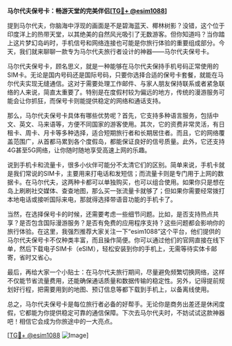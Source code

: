 **马尔代夫保号卡：畅游天堂的完美伴侣[[TG💪+ @esim1088](https://t.me/s/esim1088)]**

提到马尔代夫，你脑海中浮现的画面是不是碧海蓝天、椰林树影？没错，这个位于印度洋上的热带天堂，以其绝美的自然风光吸引了无数游客。但你知道吗？当你踏上这片梦幻岛屿时，手机信号和网络连接也可能是你旅行体验的重要组成部分。今天，我们就来聊聊一款专为马尔代夫旅行者设计的神器——马尔代夫保号卡。

马尔代夫保号卡，顾名思义，就是一种能够在马尔代夫保持手机号码正常使用的SIM卡。无论是国内号码还是国际号码，只要你选择合适的保号卡套餐，就能在马尔代夫实现无缝通信。这对于需要处理工作邮件、与家人朋友保持联系或者紧急联络的人来说，简直太重要了。特别是在度假村较为偏远的地方，传统的漫游服务可能会让你抓狂，而保号卡则能提供稳定的网络和通话支持。

那么，马尔代夫保号卡具体有哪些优势呢？首先，它支持多种语言服务，包括中文、英文、马来语等，方便不同国家的游客使用。其次，它的资费非常灵活，有日租卡、周卡、月卡等多种选择，适合短期旅行者和长期居住者。而且，它的网络覆盖范围广，从首都马累到各个度假岛，都能保证良好的信号质量。此外，它还支持4G甚至5G网络，让你随时随地享受高速上网的乐趣。

说到手机卡和流量卡，很多小伙伴可能分不太清它们的区别。简单来说，手机卡就是我们常说的SIM卡，主要用来打电话和发短信；而流量卡则是专门用于上网的数据卡。在马尔代夫，这两种卡都可以单独购买，也可以组合使用。如果你只是想在岛上刷刷社交媒体、查查地图，那么买一张流量卡就够了；但如果你需要经常拨打本地电话或接听国际来电，那就得选择带语音功能的手机卡了。

当然，在选择保号卡的时候，还需要考虑一些细节问题。比如，是否支持热点共享？是否包含国际漫游服务？是否有免费的应用程序支持？这些问题都会影响你的旅行体验。在这里，我强烈推荐大家关注一下“esim1088”这个平台，他们提供的马尔代夫保号卡不仅种类丰富，而且操作简便。你可以通过他们的官网直接在线下单，然后下载电子SIM卡（eSIM），轻松安装到你的手机上，无需等待实体卡邮寄，省时又省心。

最后，再给大家一个小贴士：在马尔代夫旅行期间，尽量避免频繁切换网络，这样不仅能节省流量费用，还能确保通话质量和数据传输的稳定性。另外，记得提前规划好行程，把需要用到的地图、预订信息等都下载到手机上，以备离线使用。

总之，马尔代夫保号卡是每位旅行者必备的好帮手。无论你是商务出差还是休闲度假，它都能为你提供稳定可靠的通信保障。下次去马尔代夫时，不妨试试这款神器吧！相信它会成为你旅途中的一大亮点。

[[TG💪+ @esim1088](https://t.me/s/esim1088) ![Image](https://i.postimg.cc/4NQfJmqS/Snipaste-2025-05-13-00-14-12.png)]